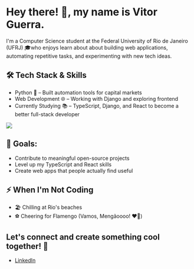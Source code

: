 # Hey there! 👋, my name is Vitor Guerra. 

I'm a Computer Science student at the Federal University of Rio de Janeiro (UFRJ) 🎓who enjoys learn about about building web applications, automating repetitive tasks, and experimenting with new tech ideas.

## 🛠️ Tech Stack & Skills
- Python 🐍 – Built automation tools for capital markets
- Web Development 🌐 – Working with Django and exploring frontend
- Currently Studying 📚 – TypeScript, Django, and React to become a better full-stack developer

<p align="left">
  <a href="https://skillicons.dev">
    <img src="https://skillicons.dev/icons?i=linux,python,django,c,js,git,mysql,vim" />
  </a>
</p>

## 🚀 Goals:
- Contribute to meaningful open-source projects
- Level up my TypeScript and React skills
- Create web apps that people actually find useful

## ⚡ When I'm Not Coding
- 🏖️ Chilling at Rio's beaches
- ⚽ Cheering for Flamengo (Vamos, Mengãoooo! ❤️🖤)

## Let's connect and create something cool together! 🤝
- [LinkedIn](https://www.linkedin.com/in/vitor-guerra-459225137/0)

